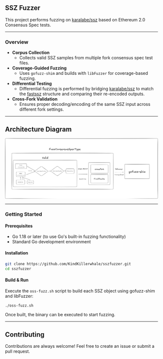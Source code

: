 
## SSZ Fuzzer  

This project performs fuzzing on [karalabe/ssz](https://github.com/karalabe/ssz) based on Ethereum 2.0 Consensus Spec tests.  

---

### Overview  

- **Corpus Collection**  
  - Collects valid SSZ samples from multiple fork consensus spec test files.  
- **Coverage-Guided Fuzzing**  
  - Uses `gofuzz-shim` and builds with `libFuzzer` for coverage-based fuzzing.  
- **Differential Testing**  
  - Differential fuzzing is performed by bridging [karalabe/ssz](https://github.com/karalabe/ssz) to match the [fastssz](https://github.com/ferranbt/fastssz)  structure and comparing their re-encoded outputs. 
- **Cross-Fork Validation**  
  - Ensures proper decoding/encoding of the same SSZ input across different fork settings.  

---

## Architecture Diagram

![SSZ Fuzzer Architecture](docs/diagram.png)

----

### Getting Started  

#### Prerequisites  
- Go 1.18 or later (to use Go's built-in fuzzing functionality)  
- Standard Go development environment  

#### Installation  

```sh
git clone https://github.com/KindKillerwhale/sszfuzzer.git
cd sszfuzzer
```

#### Build & Run

Execute the `oss-fuzz.sh` script to build each SSZ object using gofuzz-shim and libFuzzer:

```sh
./oss-fuzz.sh
```

Once built, the binary can be executed to start fuzzing.

----

## Contributing

Contributions are always welcome!
Feel free to create an issue or submit a pull request.


